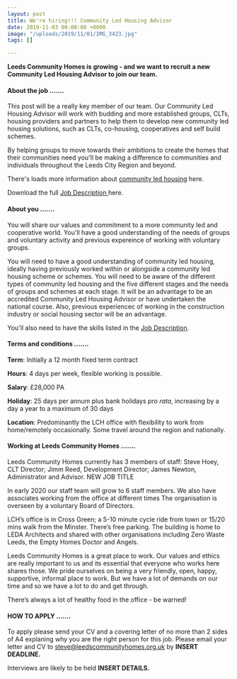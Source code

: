 ```yaml
---
layout: post
title: We're hiring!!! Community Led Housing Advisor
date: 2019-11-03 00:00:00 +0000
image: "/uploads/2019/11/01/IMG_3423.jpg"
tags: []

---
```

**Leeds Community Homes is growing - and we want to recruit a new Community Led Housing Advisor to join our team.**

#### About the job .......

This post will be a really key member of our team. Our Community Led Housing Advisor will work with budding and more established groups, CLTs, housing providers and partners to help them to develop new community led housing solutions, such as CLTs, co-housing, cooperatives and self build schemes.

By helping groups to move towards their ambitions to create the homes that their communities need you'll be making a difference to communities and individuals throughout the Leeds City Region and beyond.

There's loads more information about [community led housing]() here.

Download the full [Job Description ](https://drive.google.com/file/d/1YexPxCco9lcswQxgCjupVnjvcW-8L_fr/view?usp=sharing)here.

#### About you .......

You will share our values and commitment to a more community led and cooperative world. You'll have a good understanding of the needs of groups and voluntary activity and previous expereince of working with voluntary groups. 

You will need to have a good understanding of community led housing, ideally having previously worked within or alongside a community led housing scheme or schemes. You will need to be aware of the different types of community led housing and the five different stages and the needs of groups and schemes at each stage. It will be an advantage to be an accredited Community Led Housing Advisor or have undertaken the national course. Also, previous experiencec of working in the construction industry or social housing sector will be an advantage. 

You'll also need to have the skills listed in the [Job Description](https://drive.google.com/file/d/1YexPxCco9lcswQxgCjupVnjvcW-8L_fr/view?usp=sharing). 

#### Terms and conditions .......

**Term**: Initially a 12 month fixed term contract

**Hours**: 4 days per week, flexible working is possible.

**Salary**: £28,000 PA

**Holiday**: 25 days per annum plus bank holidays _pro rata_, increasing by a day a year to a maximum of 30 days

**Location**: Predominantly the LCH office with flexibility to work from home/remotely occasionally. Some travel around the region and nationally.

#### **Working at Leeds Community Homes** .......

Leeds Community Homes currently has 3 members of staff: Steve Hoey, CLT Director; Jimm Reed, Development Director; James Newton, Administrator and Advisor. NEW JOB TITLE

In early 2020 our staff team will grow to 6 staff members. We also have associates working from the office at different times The organisation is overseen by a voluntary Board of Directors. 

LCH’s office is in Cross Green; a 5-10 minute cycle ride from town or 15/20 mins walk from the Minster. There’s free parking. The building is home to LEDA Architects and shared with other organisations including Zero Waste Leeds, the Empty Homes Doctor and Angels.

Leeds Community Homes is a great place to work. Our values and ethics are really important to us and its essential that everyone who works here shares those. We pride ourselves on being a very friendly, open, happy, supportive, informal place to work. But we have a lot of demands on our time and so we have a lot to do and get through. 

There’s always a lot of healthy food in the office - be warned! 

#### HOW TO APPLY  .......

To apply please send your CV and a covering letter of no more than 2 sides of A4 explaning why you are the right person for this job. Please email your letter and CV to steve@leedscommunityhomes.org.uk by **INSERT DEADLINE.** 

Interviews are likely to be held **INSERT DETAILS.** 